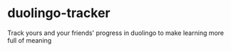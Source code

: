 # duolingo-tracker
Track yours and your friends' progress in duolingo to make learning more full of meaning
